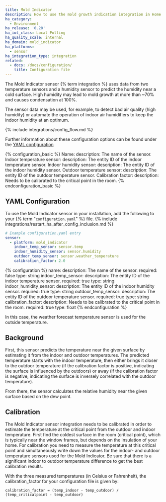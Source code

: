 ```yaml
---
title: Mold Indicator
description: How to use the mold growth indication integration in Home Assistant
ha_category:
  - Environment
ha_release: '0.20'
ha_iot_class: Local Polling
ha_quality_scale: internal
ha_domain: mold_indicator
ha_platforms:
  - sensor
ha_integration_type: integration
related:
  - docs: /docs/configuration/
    title: Configuration file
---
```


The Mold Indicator sensor {% term integration %} uses data from two temperature sensors and a humidity sensor to predict the humidity near a cold surface. High humidity may lead to mold growth at more than ~70% and causes condensation at 100%.

The sensor data may be used, for example, to detect bad air quality (high humidity) or automate the operation of indoor air humidifiers to keep the indoor humidity at an optimum.

{% include integrations/config_flow.md %}

Further information about these configuration options can be found under the [YAML configuration](#yaml-configuration)

{% configuration_basic %}
Name:
  description: The name of the sensor.
Indoor temperature sensor:
  description: The entity ID of the indoor temperature sensor.
Indoor humidity sensor:
  description: The entity ID of the indoor humidity sensor.
Outdoor temperature sensor:
  description: The entity ID of the outdoor temperature sensor.
Calibration factor:
  description: Needs to be calibrated to the critical point in the room.
{% endconfiguration_basic %}

## YAML Configuration

To use the Mold Indicator sensor in your installation, add the following to your {% term "`configuration.yaml`" %} file.
{% include integrations/restart_ha_after_config_inclusion.md %}

```yaml
# Example configuration.yaml entry
sensor:
  - platform: mold_indicator
    indoor_temp_sensor: sensor.temp
    indoor_humidity_sensor: sensor.humidity
    outdoor_temp_sensor: sensor.weather_temperature
    calibration_factor: 2.0
```

{% configuration %}
name:
  description: The name of the sensor.
  required: false
  type: string
indoor_temp_sensor:
  description: The entity ID of the indoor temperature sensor.
  required: true
  type: string
indoor_humidity_sensor:
  description: The entity ID of the indoor humidity sensor.
  required: true
  type: string
outdoor_temp_sensor:
  description: The entity ID of the outdoor temperature sensor.
  required: true
  type: string
calibration_factor:
  description: Needs to be calibrated to the critical point in the room.
  required: true
  type: float
{% endconfiguration %}

In this case, the weather forecast temperature sensor is used for the outside temperature.

## Background

First, this sensor predicts the temperature near the given surface by estimating it from the indoor and outdoor temperatures. The predicted temperature starts with the indoor temperature, then either brings it closer to the outdoor temperature (if the calibration factor is positive, indicating the surface is influenced by the outdoors) or away (if the calibration factor is negative, indicating the surface is inversely correlated with the outdoor temperature).

From there, the sensor calculates the relative humidity near the given surface based on the dew point.

## Calibration

The Mold Indicator sensor integration needs to be calibrated in order to estimate the temperature at the critical point from the outdoor and indoor temperature. First find the coldest surface in the room (critical point), which is typically near the window frames, but depends on the insulation of your home. For calibration you need to measure the temperature at this critical point and simultaneously write down the values for the indoor- and outdoor temperature sensors used for the Mold Indicator. Be sure that there is a significant indoor to outdoor temperature difference to get the best calibration results.

With the three measured temperatures (in Celsius or Fahrenheit), the calibration_factor for your configuration file is given by:

```text
calibration_factor = (temp_indoor - temp_outdoor) / (temp_criticalpoint - temp_outdoor)
```
